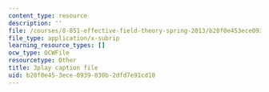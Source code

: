 ```yaml
---
content_type: resource
description: ''
file: /courses/8-851-effective-field-theory-spring-2013/b20f0e453ece0939830b2dfd7e91cd10_WB8r7CU7clk.srt
file_type: application/x-subrip
learning_resource_types: []
ocw_type: OCWFile
resourcetype: Other
title: 3play caption file
uid: b20f0e45-3ece-0939-830b-2dfd7e91cd10
---
```

